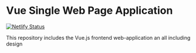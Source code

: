 # Vue Single Web Page Application

[![Netlify Status](https://api.netlify.com/api/v1/badges/03d266ae-db71-4592-87c5-f49b9884ab8e/deploy-status)](https://app.netlify.com/sites/sharetopia/deploys)

This repository includes the Vue.js frontend web-application an all including design

